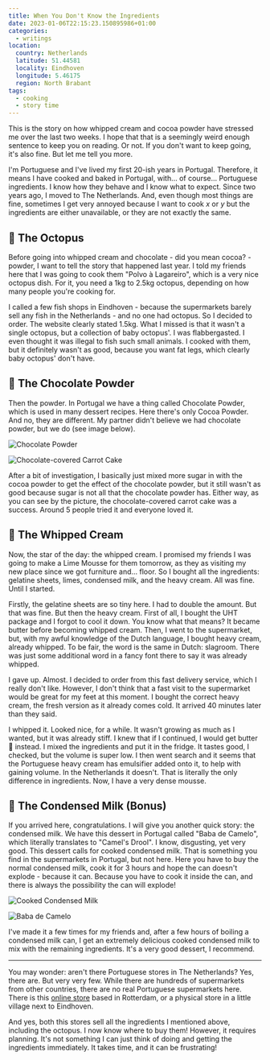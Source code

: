 ```yaml
---
title: When You Don't Know the Ingredients
date: 2023-01-06T22:15:23.150895986+01:00
categories:
  - writings
location:
  country: Netherlands
  latitude: 51.44581
  locality: Eindhoven
  longitude: 5.46175
  region: North Brabant
tags:
  - cooking
  - story time
---
```


This is the story on how whipped cream and cocoa powder have stressed me over the last two weeks. I hope that that is a seemingly weird enough sentence to keep you on reading. Or not. If you don't want to keep going, it's also fine. But let me tell you more.

<!--more-->

I'm Portuguese and I've lived my first 20-ish years in Portugal. Therefore, it means I have cooked and baked in Portugal, with... of course... Portuguese ingredients. I know how they behave and I know what to expect. Since two years ago, I moved to The Netherlands. And, even though most things are fine, sometimes I get very annoyed because I want to cook _x_ or _y_ but the ingredients are either unavailable, or they are not exactly the same.

## 🐙 The Octopus

Before going into whipped cream and chocolate - did you mean cocoa? - powder, I want to tell the story that happened last year. I told my friends here that I was going to cook them "Polvo à Lagareiro", which is a very nice octopus dish. For it, you need a 1kg to 2.5kg octopus, depending on how many people you're cooking for.

I called a few fish shops in Eindhoven - because the supermarkets barely sell any fish in the Netherlands - and no one had octopus. So I decided to order. The website clearly stated 1.5kg. What I missed is that it wasn't a single octopus, but a collection of baby octopus'. I was flabbergasted. I even thought it was illegal to fish such small animals. I cooked with them, but it definitely wasn't as good, because you want fat legs, which clearly baby octopus' don't have.

## 🍫 The Chocolate Powder

Then the powder. In Portugal we have a thing called Chocolate Powder, which is used in many dessert recipes. Here there's only Cocoa Powder. And no, they are different. My partner didn't believe we had chocolate powder, but we do (see image below).

<div class='fw fg'>

![Chocolate Powder](cdn:/eb198cf39374fc634b5335da61c7e2ddb294bbeef7bdcb614d4d5889d90f06df)

![Chocolate-covered Carrot Cake](cdn:/d331bd82c447d6732fc4deb004386dd97ee5f08680f3e8d19572414f91c8e276)

</div>

After a bit of investigation, I basically just mixed more sugar in with the cocoa powder to get the effect of the chocolate powder, but it still wasn't as good because sugar is not all that the chocolate powder has. Either way, as you can see by the picture, the chocolate-covered carrot cake was a success. Around 5 people tried it and everyone loved it.

## 🍦 The Whipped Cream

Now, the star of the day: the whipped cream. I promised my friends I was going to make a Lime Mousse for them tomorrow, as they as visiting my new place since we got furniture and... floor. So I bought all the ingredients: gelatine sheets, limes, condensed milk, and the heavy cream. All was fine. Until I started.

Firstly, the gelatine sheets are so tiny here. I had to double the amount. But that was fine. But then the heavy cream. First of all, I bought the UHT package and I forgot to cool it down. You know what that means? It became butter before becoming whipped cream. Then, I went to the supermarket, but, with my awful knowledge of the Dutch language, I bought heavy cream, already whipped. To be fair, the word is the same in Dutch: slagroom. There was just some additional word in a fancy font there to say it was already whipped.

I gave up. Almost. I decided to order from this fast delivery service, which I really don't like. However, I don't think that a fast visit to the supermarket would be great for my feet at this moment. I bought the correct heavy cream, the fresh version as it already comes cold. It arrived 40 minutes later than they said.

I whipped it. Looked nice, for a while. It wasn't growing as much as I wanted, but it was already stiff. I knew that if I continued, I would get butter 🧈 instead. I mixed the ingredients and put it in the fridge. It tastes good, I checked, but the volume is super low. I then went search and it seems that the Portuguese heavy cream has emulsifier added onto it, to help with gaining volume. In the Netherlands it doesn't. That is literally the only difference in ingredients. Now, I have a very dense mousse.

## 🥛 The Condensed Milk (Bonus)

If you arrived here, congratulations. I will give you another quick story: the condensed milk. We have this dessert in Portugal called "Baba de Camelo", which literally translates to "Camel's Drool". I know, disgusting, yet very good. This dessert calls for cooked condensed milk. That is something you find in the supermarkets in Portugal, but not here. Here you have to buy the normal condensed milk, cook it for 3 hours and hope the can doesn't explode - because it can. Because you have to cook it inside the can, and there is always the possibility the can will explode!

<div class='fg fw'>
  
![Cooked Condensed Milk](cdn:/6d4f93a1a1e518d30e544f0dbe568d04030bad5f6f969e3396bfb7f0f649e7cc)

![Baba de Camelo](cdn:/95490ae521b294daa3df97a0f2a6398f589902e018de04a51fb5353bb58d1434)

</div>

I've made it a few times for my friends and, after a few hours of boiling a condensed milk can, I get an extremely delicious cooked condensed milk to mix with the remaining ingredients. It's a very good dessert, I recommend.

---

You may wonder: aren't there Portuguese stores in The Netherlands? Yes, there are. But very very few. While there are hundreds of supermarkets from other countries, there are no real Portuguese supermarkets here. There is this [online store](https://www.portugeseproducten.nl/) based in Rotterdam, or a physical store in a little village next to Eindhoven.

And yes, both this stores sell all the ingredients I mentioned above, including the octopus. I now know where to buy them! However, it requires planning. It's not something I can just think of doing and getting the ingredients immediately. It takes time, and it can be frustrating!
